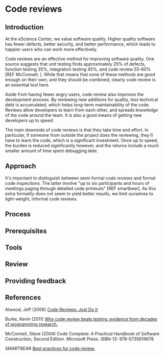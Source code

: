 # Code reviews

## Introduction
At the eScience Center, we value software quality. Higher quality software has
fewer defects, better security, and better performance, which leads to happier
users who can work more effectively.

Code reviews are an effective method for improving software quality. One
source suggests that unit testing finds approximately 25% of defects, function
testing 35%, integration testing 45%, and code review 55-60% [REF McConnell; ]. While that
means that none of these methods are good enough on their own, and they should
be combined, clearly code review is an essential tool here.

Aside from having fewer angry users, code review also improves the development
process. By reviewing new additions for quality, less technical debt is
accumulated, which helps long-term maintainability of the code. Reviews allow
developers to learn from each other, and spreads knowledge of the code around
the team. It is also a good means of getting new developers up to speed.

The main downside of code reviews is that they take time and effort. In
particular, if someone from outside the project does the reviewing, they'll
have to learn the code, which is a significant investment. Once up to speed,
the burden is reduced significantly however, and the returns include a much
smaller amount of time spent debugging later.

## Approach

It's important to distinguish between semi-formal code *reviews* and formal
code *inspections*. The latter involve "up to six participants and hours of
meetings paging through detailed code printouts" [REF smartbear]. As this
extra formality does not seem to yield better results, we limit ourselves to
light-weight, informal code reviews.

## Process


## Prerequisites


## Tools


## Review


## Providing feedback


## References

Atwood, Jeff (2006) [Code Reviews: Just Do It](http://blog.codinghorror.com/code-reviews-just-do-it/)

Burke, Kevin (2011) [Why code review beats testing: evidence from decades of programming research.](https://kev.inburke.com/kevin/the-best-ways-to-find-bugs-in-your-code/)

McConnell, Steve (2004) Code Complete: A Practical Handbook of Software Construction, Second Edition. Microsoft Press. ISBN-13: 978-0735619678

SMARTBEAR [Best practices for code review.](https://smartbear.com/learn/code-review/best-practices-for-peer-code-review/)



